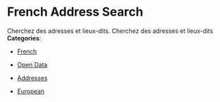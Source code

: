 # French Address Search


Cherchez des adresses et lieux-dits.  Cherchez des adresses et lieux-dits
**Categories**:

- [French](https://github/awesome-apis/awesome-apis#french)

- [Open Data](https://github/awesome-apis/awesome-apis#open-data)

- [Addresses](https://github/awesome-apis/awesome-apis#addresses)

- [European](https://github/awesome-apis/awesome-apis#european)



